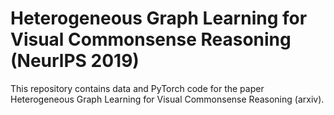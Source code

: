 # Heterogeneous Graph Learning for Visual Commonsense Reasoning (NeurlPS 2019)
This repository contains data and PyTorch code for the paper Heterogeneous Graph Learning for Visual Commonsense Reasoning (arxiv). 
